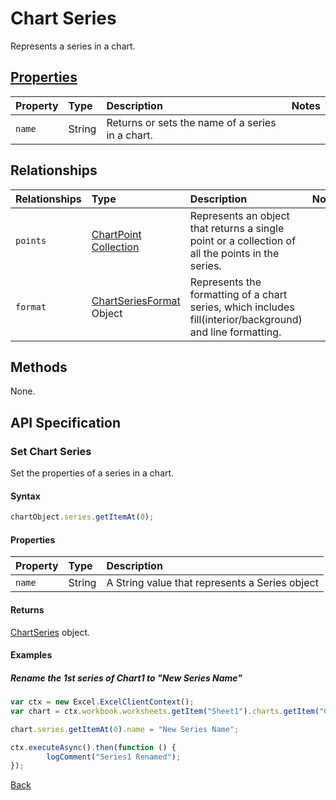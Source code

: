 # Chart Series
Represents a series in a chart.

## [Properties](#set-chart-series)

| Property         | Type    |Description|Notes |
|:-----------------|:--------|:----------|:-----|
|`name`          |String|Returns or sets the name of a series in a chart. ||

## Relationships

| Relationships    | Type    |Description|Notes |
|:-----------------|:--------|:----------|:-----|
| `points`          |[ChartPoint Collection](chartPointsCollection.md) | Represents an object that returns a single point or a collection of all the points in the series. 
| `format`          |[ChartSeriesFormat](chartSeriesFormat.md) Object |  Represents the formatting of a chart series, which includes fill(interior/background) and line formatting.

## Methods
None.

## API Specification

### Set Chart Series
Set the properties of a series in a chart.

#### Syntax

```js
chartObject.series.getItemAt(0);
```

#### Properties

| Property         | Type    |Description|
|:-----------------|:--------|:----------|
|`name`          |String|A String value that represents a Series object |

#### Returns
[ChartSeries](chartSeries.md) object. 

#### Examples

##### Rename the 1st series of Chart1 to "New Series Name"

```js
var ctx = new Excel.ExcelClientContext();
var chart = ctx.workbook.worksheets.getItem("Sheet1").charts.getItem("Chart1");	

chart.series.getItemAt(0).name = "New Series Name";

ctx.executeAsync().then(function () {
		logComment("Series1 Renamed");
});
```
[Back](#properties)